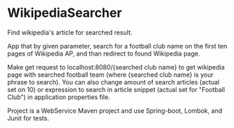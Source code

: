 # WikipediaSearcher
Find wikipedia's article for searched result.

App that by given parameter, search for a football club name on the first ten pages of Wikipedia AP, and than redirect to found Wikipedia page.

Make get request to localhost:8080/{searched club name} to get wikipedia page with searched football team 
(where {searched club name} is your phrase to search). You can also change amount of search articles (actual set on 10)
or expression to search in article snippet (actual set for "Football Club") in application properties file.

Project is a WebService Maven project and use Spring-boot, Lombok, and Junit for tests.
